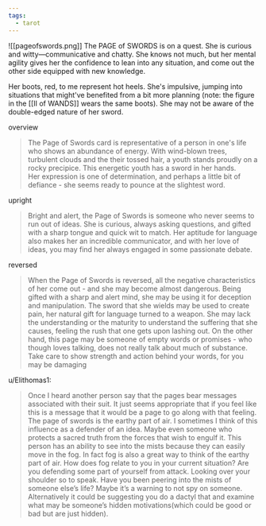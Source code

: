 ```yaml
---
tags:
  - tarot
---
```

![[pageofswords.png]]
The PAGE of SWORDS is on a quest. She is curious and witty—communicative and chatty. She knows not much, but her mental agility gives her the confidence to lean into any situation, and come out the other side equipped with new knowledge.

Her boots, red, to me represent hot heels. She's impulsive, jumping into situations that might've benefited from a bit more planning (note: the figure in the [[II of WANDS]] wears the same boots). She may not be aware of the double-edged nature of her sword.

overview
> The Page of Swords card is representative of a person in one's life who shows an abundance of energy. With wind-blown trees, turbulent clouds and the their tossed hair, a youth stands proudly on a rocky precipice. This energetic youth has a sword in her hands. Her expression is one of determination, and perhaps a little bit of defiance - she seems ready to pounce at the slightest word.

upright
> Bright and alert, the Page of Swords is someone who never seems to run out of ideas. She is curious, always asking questions, and gifted with a sharp tongue and quick wit to match. Her aptitude for language also makes her an incredible communicator, and with her love of ideas, you may find her always engaged in some passionate debate.

reversed
> When the Page of Swords is reversed, all the negative characteristics of her come out - and she may become almost dangerous. Being gifted with a sharp and alert mind, she may be using it for deception and manipulation. The sword that she wields may be used to create pain, her natural gift for language turned to a weapon. She may lack the understanding or the maturity to understand the suffering that she causes, feeling the rush that one gets upon lashing out. On the other hand, this page may be someone of empty words or promises - who though loves talking, does not really talk about much of substance. Take care to show strength and action behind your words, for you may be damaging

u/Elithomas1:
> Once I heard another person say that the pages bear messages associated with their suit. It just seems appropriate that if you feel like this is a message that it would be a page to go along with that feeling. The page of swords is the earthy part of air. I sometimes I think of this influence as a defender of an idea. Maybe even someone who protects a sacred truth from the forces that wish to engulf it. This person has an ability to see into the mists because they can easily move in the fog. In fact fog is also a great way to think of the earthy part of air. How does fog relate to you in your current situation? Are you defending some part of yourself from attack. Looking over your shoulder so to speak. Have you been peering into the mists of someone else’s life? Maybe it’s a warning to not spy on someone. Alternatively it could be suggesting you do a dactyl that and examine what may be someone’s hidden motivations(which could be good or bad but are just hidden).

